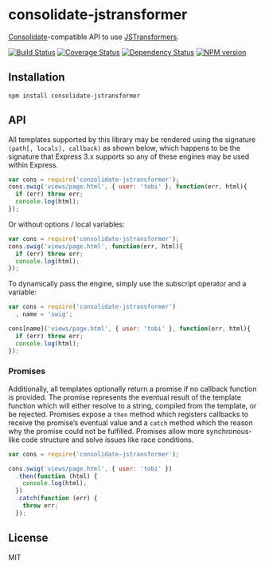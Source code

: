 # consolidate-jstransformer

[Consolidate](https://github.com/tj/consolidate.js)-compatible API to use [JSTransformers](http://github.com/jstransformers).

[![Build Status](https://img.shields.io/travis/jstransformers/consolidate-jstransformer/master.svg)](https://travis-ci.org/jstransformers/consolidate-jstransformer)
[![Coverage Status](https://img.shields.io/coveralls/jstransformers/consolidate-jstransformer/master.svg)](https://coveralls.io/r/jstransformers/consolidate-jstransformer?branch=master)
[![Dependency Status](https://img.shields.io/david/jstransformers/consolidate-jstransformer/master.svg)](http://david-dm.org/jstransformers/consolidate-jstransformer)
[![NPM version](https://img.shields.io/npm/v/consolidate-jstransformer.svg)](https://www.npmjs.org/package/consolidate-jstransformer)

## Installation

    npm install consolidate-jstransformer

## API

All templates supported by this library may be rendered using the signature `(path[, locals], callback)` as shown below, which happens to be the signature that Express 3.x supports so any of these engines may be used within Express.

```js
var cons = require('consolidate-jstransformer');
cons.swig('views/page.html', { user: 'tobi' }, function(err, html){
  if (err) throw err;
  console.log(html);
});
```

  Or without options / local variables:

```js
var cons = require('consolidate-jstransformer');
cons.swig('views/page.html', function(err, html){
  if (err) throw err;
  console.log(html);
});
```

  To dynamically pass the engine, simply use the subscript operator and a variable:

```js
var cons = require('consolidate-jstransformer')
  , name = 'swig';

cons[name]('views/page.html', { user: 'tobi' }, function(err, html){
  if (err) throw err;
  console.log(html);
});
```

### Promises

  Additionally, all templates optionally return a promise if no callback function is provided. The promise represents the eventual result of the template function which will either resolve to a string, compiled from the template, or be rejected. Promises expose a `then` method which registers callbacks to receive the promise’s eventual value and a `catch` method which the reason why the promise could not be fulfilled. Promises allow more synchronous-like code structure and solve issues like race conditions.

```js
var cons = require('consolidate-jstransformer');

cons.swig('views/page.html', { user: 'tobi' })
  .then(function (html) {
    console.log(html);
  })
  .catch(function (err) {
    throw err;
  });
```

## License

MIT
